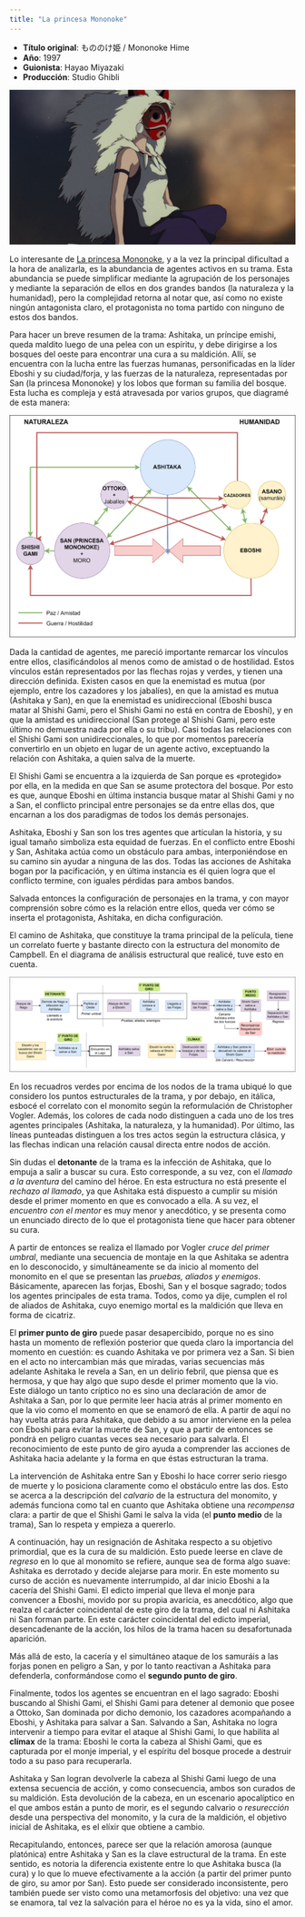 ```yaml
--- 
title: "La princesa Mononoke"
---
```


* **Título original**: もののけ姫 / Mononoke Hime
* **Año**: 1997
* **Guionista**: Hayao Miyazaki
* **Producción**: Studio Ghibli

![La Princesa Mononoke](/content_assets/mononoke/mononoke1.png)

Lo interesante de [La princesa Mononoke](http://www.imdb.com/title/tt0119698/), y a la vez la principal dificultad a la hora de analizarla, es la abundancia de agentes activos en su trama. Esta abundancia se puede simplificar mediante la agrupación de los personajes y mediante la separación de ellos en dos grandes bandos (la naturaleza y la humanidad), pero la complejidad retorna al notar que, así como no existe ningún antagonista claro, el protagonista no toma partido con ninguno de estos dos bandos.

Para hacer un breve resumen de la trama: Ashitaka, un príncipe emishi, queda maldito luego de una pelea con un espíritu, y debe dirigirse a los bosques del oeste para encontrar una cura a su maldición. Allí, se encuentra con la lucha entre las fuerzas humanas, personificadas en la líder Eboshi y su ciudad/forja, y las fuerzas de la naturaleza, representadas por San (la princesa Mononoke) y los lobos que forman su familia del bosque. Esta lucha es compleja y está atravesada por varios grupos, que diagramé de esta manera:

![Diagrama 1](/content_assets/mononoke/mononoke-personajes.png)

Dada la cantidad de agentes, me pareció importante remarcar los vínculos entre ellos, clasificándolos al menos como de amistad o de hostilidad. Estos vínculos están representados por las flechas rojas y verdes, y tienen una dirección definida. Existen casos en que la enemistad es mutua (por ejemplo, entre los cazadores y los jabalíes), en que la amistad es mutua (Ashitaka y San), en que la enemistad es unidireccional (Eboshi busca matar al Shishi Gami, pero el Shishi Gami no está en contra de Eboshi), y en que la amistad es unidireccional (San protege al Shishi Gami, pero este último no demuestra nada por ella o su tribu). Casi todas las relaciones con el Shishi Gami son unidireccionales, lo que por momentos parecería convertirlo en un objeto en lugar de un agente activo, exceptuando la relación con Ashitaka, a quien salva de la muerte.

El Shishi Gami se encuentra a la izquierda de San porque es «protegido» por ella, en la medida en que San se asume protectora del bosque. Por esto es que, aunque Eboshi en última instancia busque matar al Shishi Gami y no a San, el conflicto principal entre personajes se da entre ellas dos, que encarnan a los dos paradigmas de todos los demás personajes.

Ashitaka, Eboshi y San son los tres agentes que articulan la historia, y su igual tamaño simboliza esta equidad de fuerzas. En el conflicto entre Eboshi y San, Ashitaka actúa como un obstáculo para ambas, interponiéndose en su camino sin ayudar a ninguna de las dos. Todas las acciones de Ashitaka bogan por la pacificación, y en última instancia es él quien logra que el conflicto termine, con iguales pérdidas para ambos bandos.

Salvada entonces la configuración de personajes en la trama, y con mayor comprensión sobre cómo es la relación entre ellos, queda ver cómo se inserta el protagonista, Ashitaka, en dicha configuración.

El camino de Ashitaka, que constituye la trama principal de la película, tiene un correlato fuerte y bastante directo con la estructura del monomito de Campbell. En el diagrama de análisis estructural que realicé, tuve esto en cuenta.

![Diagrama 2](/content_assets/mononoke/mononoke-estructura.png)

En los recuadros verdes por encima de los nodos de la trama ubiqué lo que considero los puntos estructurales de la trama, y por debajo, en itálica, esbocé el correlato con el monomito según la reformulación de Christopher Vogler. Además, los colores de cada nodo distinguen a cada uno de los tres agentes principales (Ashitaka, la naturaleza, y la humanidad). Por último, las líneas punteadas distinguen a los tres actos según la estructura clásica, y las flechas indican una relación causal directa entre nodos de acción.

Sin dudas el **detonante** de la trama es la infección de Ashitaka, que lo empuja a salir a buscar su cura. Esto corresponde, a su vez, con el *llamado a la aventura* del camino del héroe. En esta estructura no está presente el *rechazo al llamado*, ya que Ashitaka está dispuesto a cumplir su misión desde el primer momento en que es convocado a ella. A su vez, el *encuentro con el mentor* es muy menor y anecdótico, y se presenta como un enunciado directo de lo que el protagonista tiene que hacer para obtener su cura.

A partir de entonces se realiza el llamado por Vogler *cruce del primer umbral*, mediante una secuencia de montaje en la que Ashitaka se adentra en lo desconocido, y simultáneamente se da inicio al momento del monomito en el que se presentan las *pruebas, aliados y enemigos*. Básicamente, aparecen las forjas, Eboshi, San y el bosque sagrado; todos los agentes principales de esta trama. Todos, como ya dije, cumplen el rol de aliados de Ashitaka, cuyo enemigo mortal es la maldición que lleva en forma de cicatriz.

El **primer punto de giro** puede pasar desapercibido, porque no es sino hasta un momento de reflexión posterior que queda claro la importancia del momento en cuestión: es cuando Ashitaka ve por primera vez a San. Si bien en el acto no intercambian más que miradas, varias secuencias más adelante Ashitaka le revela a San, en un delirio febril, que piensa que es hermosa, y que hay algo que supo desde el primer momento que la vio. Este diálogo un tanto críptico no es sino una declaración de amor de Ashitaka a San, por lo que permite leer hacia atrás al primer momento en que la vio como el momento en que se enamoró de ella. A partir de aquí no hay vuelta atrás para Ashitaka, que debido a su amor interviene en la pelea con Eboshi para evitar la muerte de San, y que a partir de entonces se pondrá en peligro cuantas veces sea necesario para salvarla. El reconocimiento de este punto de giro ayuda a comprender las acciones de Ashitaka hacia adelante y la forma en que éstas estructuran la trama.

La intervención de Ashitaka entre San y Eboshi lo hace correr serio riesgo de muerte y lo posiciona claramente como el obstáculo entre las dos. Esto se acerca a la descripción del *calvario* de la estructura del monomito, y además funciona como tal en cuanto que Ashitaka obtiene una *recompensa* clara: a partir de que el Shishi Gami le salva la vida (el **punto medio** de la trama), San lo respeta y empieza a quererlo.

A continuación, hay un resignación de Ashitaka respecto a su objetivo primordial, que es la cura de su maldición. Esto puede leerse en clave de *regreso* en lo que al monomito se refiere, aunque sea de forma algo suave: Ashitaka es derrotado y decide alejarse para morir. En este momento su curso de acción es nuevamente interrumpido, al dar inicio Eboshi a la cacería del Shishi Gami. El edicto imperial que lleva el monje para convencer a Eboshi, movido por su propia avaricia, es anecdótico, algo que realza el carácter coincidental de este giro de la trama, del cual ni Ashitaka ni San forman parte. En este carácter coincidental del edicto imperial, desencadenante de la acción, los hilos de la trama hacen su desafortunada aparición.

Más allá de esto, la cacería y el simultáneo ataque de los samuráis a las forjas ponen en peligro a San, y por lo tanto reactivan a Ashitaka para defenderla, conformándose como el **segundo punto de giro**.

Finalmente, todos los agentes se encuentran en el lago sagrado: Eboshi buscando al Shishi Gami, el Shishi Gami para detener al demonio que posee a Ottoko, San dominada por dicho demonio, los cazadores acompañando a Eboshi, y Ashitaka para salvar a San. Salvando a San, Ashitaka no logra intervenir a tiempo para evitar el ataque al Shishi Gami, lo que habilita al **clímax** de la trama: Eboshi le corta la cabeza al Shishi Gami, que es capturada por el monje imperial, y el espíritu del bosque procede a destruir todo a su paso para recuperarla.

Ashitaka y San logran devolverle la cabeza al Shishi Gami luego de una extensa secuencia de acción, y como consecuencia, ambos son curados de su maldición. Esta devolución de la cabeza, en un escenario apocalíptico en el que ambos están a punto de morir, es el segundo calvario o *resurección* desde una perspectiva del monomito, y la cura de la maldición, el objetivo inicial de Ashitaka, es el elíxir que obtiene a cambio.

Recapitulando, entonces, parece ser que la relación amorosa (aunque platónica) entre Ashitaka y San es la clave estructural de la trama. En este sentido, es notoria la diferencia existente entre lo que Ashitaka busca (la cura) y lo que lo mueve efectivamente a la acción (a partir del primer punto de giro, su amor por San). Esto puede ser considerado inconsistente, pero también puede ser visto como una metamorfosis del objetivo: una vez que se enamora, tal vez la salvación para el héroe no es ya la vida, sino el amor.